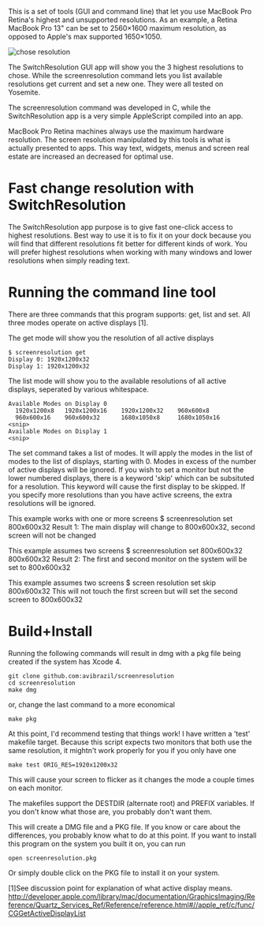 This is a set of tools (GUI and command line) that let you use MacBook Pro Retina's
highest and unsupported resolutions. As an example, a Retina MacBook Pro 13" can be set
to 2560×1600 maximum resolution, as opposed to Apple's max supported 1650×1050.

![chose resolution](https://cloud.githubusercontent.com/assets/3484242/7044411/8c3d8532-ddc9-11e4-85fc-5301aee68b40.png)

The SwitchResolution GUI app will show you the 3 highest resolutions to chose. While
the screenresolution command lets you list available resolutions get current and set a
new one. They were all tested on Yosemite.

The screenresolution command was developed in C, while the SwitchResolution app is a
very simple AppleScript compiled into an app.

MacBook Pro Retina machines always use the maximum hardware resolution. The screen
resolution manipulated by this tools is what is actually presented to apps. This way text,
widgets, menus and screen real estate are increased an decreased for optimal use.  

Fast change resolution with SwitchResolution
============================================

The SwitchResolution app purpose is to give fast one-click access to highest resolutions.
Best way to use it is to fix it on your dock because you will find that different
resolutions fit better for different kinds of work. You will prefer highest resolutions
when working with many windows and lower resolutions when simply reading text.

Running the command line tool
=============================
There are three commands that this program supports: get, list 
and set.  All three modes operate on active displays [1].

The get mode will show you the resolution of all active displays

    $ screenresolution get
    Display 0: 1920x1200x32
    Display 1: 1920x1200x32
 
 The list mode will show you to the available resolutions of all
 active displays, seperated by various whitespace.

    Available Modes on Display 0
      1920x1200x8   1920x1200x16    1920x1200x32    960x600x8 
      960x600x16    960x600x32      1680x1050x8 	1680x1050x16 
    <snip>
    Available Modes on Display 1
    <snip>

The set command takes a list of modes.  It will apply the modes
in the list of modes to the list of displays, starting with 0.
Modes in excess of the number of active displays will be ignored.
If you wish to set a monitor but not the lower numbered displays,
there is a keyword 'skip' which can be subsituted for a resolution.
This keyword will cause the first display to be skipped.  If you
specify more resolutions than you have active screens, the extra
resolutions will be ignored.

This example works with one or more screens
    $ screenresolution set 800x600x32
Result 1:
    The main display will change to 800x600x32, second screen
    will not be changed

This example assumes two screens
    $ screenresolution set 800x600x32 800x600x32
Result 2:
    The first and second monitor on the system will be set to 
    800x600x32

This example assumes two screens
    $ screen resolution set skip 800x600x32
This will not touch the first screen but will set the second
    screen to 800x600x32

Build+Install
====================
Running the following commands will result in
dmg with a pkg file being created if the system has Xcode 4.
    
    git clone github.com:avibrazil/screenresolution
    cd screenresolution
    make dmg
    
or, change the last command to a more economical

	make pkg

At this point, I'd recommend testing that things work!  I have
written a 'test' makefile target.  Because this script expects two
monitors that both use the same resolution, it mightn't work 
properly for you if you only have one

    make test ORIG_RES=1920x1200x32

This will cause your screen to flicker as it changes the mode a
couple times on each monitor.

The makefiles support the DESTDIR (alternate root) and PREFIX 
variables.  If you don't know what those are, you probably don't
want them.

This will create a DMG file and a PKG file.  If you know or care 
about the differences, you probably know what to do at this point.
If you want to install this program on the system you built it on,
you can run 
    
    open screenresolution.pkg

Or simply double click on the PKG file to install it on your system.

[1]See discussion point for explanation of what active display means.
http://developer.apple.com/library/mac/documentation/GraphicsImaging/Reference/Quartz_Services_Ref/Reference/reference.html#//apple_ref/c/func/CGGetActiveDisplayList

